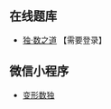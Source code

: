 ## 在线题库
- [独·数之道](http://www.sudokufans.org.cn/lx/game.index.php?type=jl) 【需要登录】

## 微信小程序
- [变形数独](#小程序://变形数独/高端数独/3QQ2xclTUJ6u2bc)